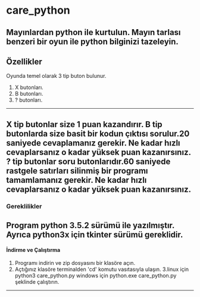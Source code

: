 # care_python
Mayınlardan python ile kurtulun.
Mayın tarlası benzeri bir oyun ile python bilginizi tazeleyin.
--------------------------------------------------------------
## Özellikler
Oyunda temel olarak 3 tip buton bulunur.
1. X butonları.
2. B butonları.
3. ? butonları.
-------------------------------------------------------------
X tip butonlar size 1 puan kazandırır.
B tip butonlarda size basit bir kodun
çıktısı sorulur.20 saniyede cevaplamanız gerekir.
Ne kadar hızlı cevaplarsanız o kadar yüksek puan kazanırsınız.
? tip butonlar soru butonlarıdır.60 saniyede rastgele
satırları silinmiş bir programı tamamlamanız gerekir.
Ne kadar hızlı cevaplarsanız o kadar yüksek puan kazanırsınız.
---------------------------------------------------------------
### Gereklilikler

Program python 3.5.2 sürümü ile yazılmıştır.
Ayrıca python3x için tkinter sürümü gereklidir.
---------------------------------------------------------------
#### İndirme ve Çalıştırma
1. Programı indirin ve zip dosyasını bir klasöre açın.
2. Açtığınız klasöre terminalden 'cd' komutu vasıtasıyla ulaşın.
3.linux için python3 care_python.py
windows için python.exe care_python.py şeklinde çalıştırın.
---------------------------------------------------------------




